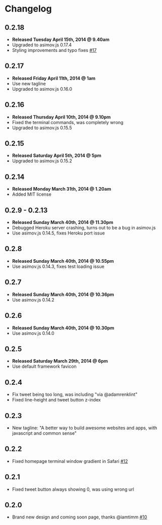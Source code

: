 # Changelog

## 0.2.18

  - **Released Tuesday April 15th, 2014 @ 9.40am**
  - Upgraded to asimov.js 0.17.4
  - Styling improvements and typo fixes [#17](https://github.com/adamrenklint/asimovjs.org/pull/17)

## 0.2.17

  - **Released Friday April 11th, 2014 @ 1am**
  - Use new tagline
  - Upgraded to asimov.js 0.16.0

## 0.2.16

  - **Released Thursday April 10th, 2014 @ 9.10pm**
  - Fixed the terminal commands, was completely wrong
  - Upgraded to asimov.js 0.15.5

## 0.2.15

  - **Released Saturday April 5th, 2014 @ 5pm**
  - Upgraded to asimov.js 0.15.2

## 0.2.14

  - **Released Monday March 31th, 2014 @ 1.20am**
  - Added MIT license

## 0.2.9 - 0.2.13

  - **Released Sunday March 40th, 2014 @ 11.30pm**
  - Debugged Heroku server crashing, turns out to be a bug in asimov.js
  - Use asimov.js 0.14.5, fixes Heroku port issue

## 0.2.8

  - **Released Sunday March 40th, 2014 @ 10.55pm**
  - Use asimov.js 0.14.3, fixes test loading issue

## 0.2.7

  - **Released Sunday March 40th, 2014 @ 10.36pm**
  - Use asimov.js 0.14.2

## 0.2.6

  - **Released Sunday March 40th, 2014 @ 10.30pm**
  - Use asimov.js 0.14.0

## 0.2.5

  - **Released Saturday March 29th, 2014 @ 6pm**
  - Use default framework favicon

## 0.2.4

  - Fix tweet being too long, was including "via @adamrenklint"
  - Fixed line-height and tweet button z-index

## 0.2.3

  - New tagline: "A better way to build awesome websites and apps, with javascript and common sense"

## 0.2.2

  - Fixed homepage terminal window gradient in Safari [#12](https://github.com/adamrenklint/asimovjs.org/issues/12)

## 0.2.1

  - Fixed tweet button always showing 0, was using wrong url

## 0.2.0

  - Brand new design and coming soon page, thanks @iamtimm [#10](https://github.com/adamrenklint/asimovjs.org/issues/10)
